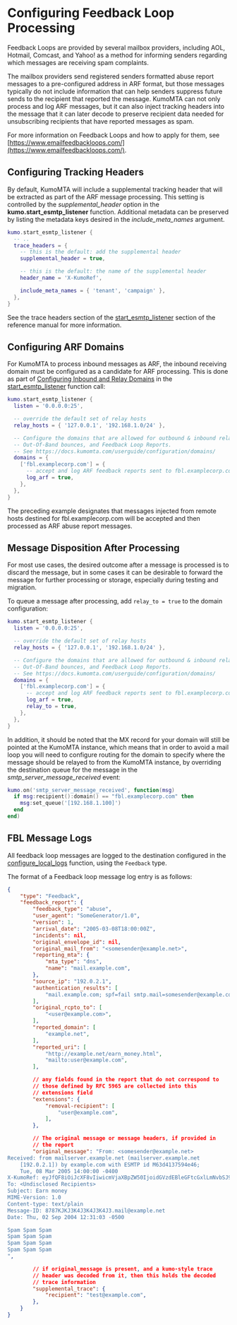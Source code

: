 # Configuring Feedback Loop Processing

Feedback Loops are provided by several mailbox providers, including AOL, Hotmail, Comcast, and Yahoo! as a method for informing senders regarding which messages are receiving spam complaints.

The mailbox providers send registered senders formatted abuse report messages to a pre-configured address in ARF format, but those messages typically do not include information that can help senders suppress future sends to the recipient that reported the message. KumoMTA can not only process and log ARF messages, but it can also inject tracking headers into the message that it can later decode to preserve recipient data needed for unsubscribing recipients that have reported messages as spam.

For more information on Feedback Loops and how to apply for them, see [https://www.emailfeedbackloops.com/](https://www.emailfeedbackloops.com/).

## Configuring Tracking Headers

By default, KumoMTA will include a supplemental tracking header that will be extracted as part of the ARF message processing. This setting is controlled by the *supplemental_header* option in the **kumo.start_esmtp_listener** function. Additional metadata can be preserved by listing the metadata keys desired in the *include_meta_names* argument.

```lua
kumo.start_esmtp_listener {
  -- ..
  trace_headers = {
    -- this is the default: add the supplemental header
    supplemental_header = true,

    -- this is the default: the name of the supplemental header
    header_name = 'X-KumoRef',

    include_meta_names = { 'tenant', 'campaign' },
  },
}
```

See the trace headers section of the [start_esmtp_listener](../../reference/kumo/start_esmtp_listener.md#trace_headers) section of the reference manual for more information.

## Configuring ARF Domains

For KumoMTA to process inbound messages as ARF, the inbound receiving domain must be configured as a candidate for ARF processing. This is done as part of [Configuring Inbound and Relay Domains](./domains.md) in the [start_esmtp_listener](../../reference/kumo/start_esmtp_listener.md#domains) function call:

```lua
kumo.start_esmtp_listener {
  listen = '0.0.0.0:25',

  -- override the default set of relay hosts
  relay_hosts = { '127.0.0.1', '192.168.1.0/24' },

  -- Configure the domains that are allowed for outbound & inbound relay,
  -- Out-Of-Band bounces, and Feedback Loop Reports.
  -- See https://docs.kumomta.com/userguide/configuration/domains/
  domains = {
    ['fbl.examplecorp.com'] = {
      -- accept and log ARF feedback reports sent to fbl.examplecorp.com
      log_arf = true,
    },
  },
}
```

The preceding example designates that messages injected from remote hosts destined for fbl.examplecorp.com will be accepted and then processed as ARF abuse report messages.

## Message Disposition After Processing

For most use cases, the desired outcome after a message is processed is to discard the message, but in some cases it can be desirable to forward the message for further processing or storage, especially during testing and migration.

To queue a message after processing, add `relay_to = true` to the domain configuration:

```lua
kumo.start_esmtp_listener {
  listen = '0.0.0.0:25',

  -- override the default set of relay hosts
  relay_hosts = { '127.0.0.1', '192.168.1.0/24' },

  -- Configure the domains that are allowed for outbound & inbound relay,
  -- Out-Of-Band bounces, and Feedback Loop Reports.
  -- See https://docs.kumomta.com/userguide/configuration/domains/
  domains = {
    ['fbl.examplecorp.com'] = {
      -- accept and log ARF feedback reports sent to fbl.examplecorp.com
      log_arf = true,
      relay_to = true,
    },
  },
}
```

In addition, it should be noted that the MX record for your domain will still be pointed at the KumoMTA instance, which means that in order to avoid a mail loop you will need to configure routing for the domain to specify where the message should be relayed to from the KumoMTA instance, by overriding the destination queue for the message in the *smtp_server_message_received* event:

```lua
kumo.on('smtp_server_message_received', function(msg)
  if msg:recipient():domain() == "fbl.examplecorp.com" then
    msg:set_queue('[192.168.1.100]')
  end
end)
```

## FBL Message Logs

All feedback loop messages are logged to the destination configured in the [configure_local_logs](../../reference/kumo/configure_local_logs.md) function, using the `Feedback` type.

The format of a Feedback loop message log entry is as follows:

```json
{
    "type": "Feedback",
    "feedback_report": {
        "feedback_type": "abuse",
        "user_agent": "SomeGenerator/1.0",
        "version": 1,
        "arrival_date": "2005-03-08T18:00:00Z",
        "incidents": nil,
        "original_envelope_id": nil,
        "original_mail_from": "<somesender@example.net>",
        "reporting_mta": {
            "mta_type": "dns",
            "name": "mail.example.com",
        },
        "source_ip": "192.0.2.1",
        "authentication_results": [
            "mail.example.com; spf=fail smtp.mail=somesender@example.com",
        ],
        "original_rcpto_to": [
            "<user@example.com>",
        ],
        "reported_domain": [
            "example.net",
        ],
        "reported_uri": [
            "http://example.net/earn_money.html",
            "mailto:user@example.com",
        ],

        // any fields found in the report that do not correspond to
        // those defined by RFC 5965 are collected into this
        // extensions field
        "extensions": {
            "removal-recipient": [
                "user@example.com",
            ],
        },

        // The original message or message headers, if provided in
        // the report
        "original_message": "From: <somesender@example.net>
Received: from mailserver.example.net (mailserver.example.net
    [192.0.2.1]) by example.com with ESMTP id M63d4137594e46;
    Tue, 08 Mar 2005 14:00:00 -0400
X-KumoRef: eyJfQF8iOiJcXF8vIiwicmVjaXBpZW50IjoidGVzdEBleGFtcGxlLmNvbSJ9
To: <Undisclosed Recipients>
Subject: Earn money
MIME-Version: 1.0
Content-type: text/plain
Message-ID: 8787KJKJ3K4J3K4J3K4J3.mail@example.net
Date: Thu, 02 Sep 2004 12:31:03 -0500

Spam Spam Spam
Spam Spam Spam
Spam Spam Spam
Spam Spam Spam
",

        // if original_message is present, and a kumo-style trace
        // header was decoded from it, then this holds the decoded
        // trace information
        "supplemental_trace": {
            "recipient": "test@example.com",
        },
    }
}
```